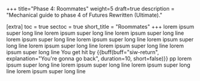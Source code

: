 +++
title="Phase 4: Roommates"
weight=5
draft=true
description = "Mechanical guide to phase 4 of Futures Rewritten (Ultimate)."

[extra]
toc = true
sectoc = true
short_title = "Roommates"
+++
lorem ipsum super long line
lorem ipsum super long line
lorem ipsum super long line
lorem ipsum super long line
lorem ipsum super long line
lorem ipsum super long line
lorem ipsum super long line
lorem ipsum super long line
lorem ipsum super long line
You get hit by {{buff(buff="siw-return", explanation="You're gonna go back", duration=10, short=false)}}
pp
lorem ipsum super long line
lorem ipsum super long line
lorem ipsum super long line
lorem ipsum super long line
